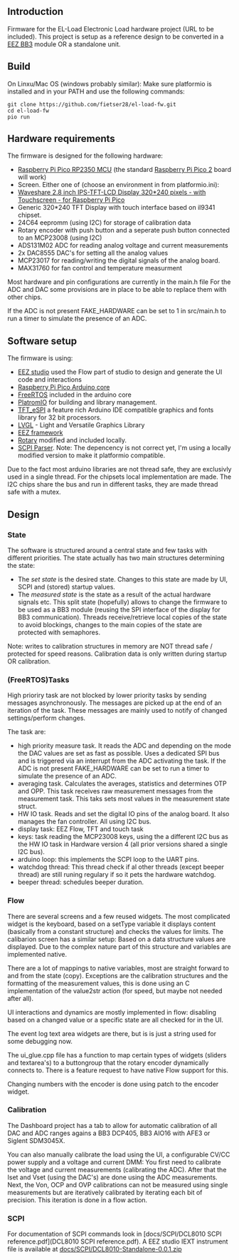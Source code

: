 <!--
  SPDX-FileCopyrightText: 2023 Jan Nieuwstad <jan.sources@nieuwstad.net>
  SPDX-License-Identifier: GPL-3.0-or-later
-->

## Introduction

Firmware for the EL-Load Electronic Load hardware project (URL to be included). This project is setup as a reference design to be converted in a [EEZ BB3](https://github.com/eez-open/modular-psu) module OR a standalone unit.

## Build

On Linxu/Mac OS (windows probably similar):
Make sure platformio is installed and in your PATH and use the following commands:
```
git clone https://github.com/fietser28/el-load-fw.git
cd el-load-fw
pio run
```

## Hardware requirements

The firmware is designed for the following hardware:
-  [Raspberry Pi Pico RP2350 MCU](https://www.raspberrypi.com/products/rp2350/) (the standard [Raspberry Pi Pico 2](https://www.raspberrypi.com/products/raspberry-pi-pico-2/) board will work)
-  Screen. Either one of (choose an environment in from platformio.ini): 
  -  [Waveshare 2.8 inch IPS-TFT-LCD Display 320*240 pixels - with Touchscreen - for Raspberry Pi Pico](https://www.waveshare.com/wiki/Pico-ResTouch-LCD-2.8)
  -  Generic 320*240 TFT Display with touch interface based on il9341 chipset.
-  24C64 eepromm (using I2C) for storage of calibration data
-  Rotary encoder with push button and a seperate push button connected to an MCP23008 (using I2C)
-  ADS131M02 ADC for reading analog voltage and current measurements
-  2x DAC8555 DAC's for setting all the analog values 
-  MCP23017 for reading/writing the digital signals of the analog board.
-  MAX31760 for fan control and temperature measurment

Most hardware and pin configurations are currently in the main.h file
For the ADC and DAC some provisions are in place to be able to replace them with other chips.

If the ADC is not present FAKE_HARDWARE can be set to 1 in src/main.h to run a timer to simulate the presence of an ADC.

## Software setup

The firmware is using:
- [EEZ studio](https://www.envox.eu/studio/studio-introduction/) used the Flow part of studio to design and generate the UI code and interactions
- [Raspberry Pi Pico Arduino core](https://github.com/earlephilhower/arduino-pico)
- [FreeRTOS](https://www.freertos.orghttps://www.freertos.org) included in the arduino core
- [PlatromIO](https://platformio.org) for building and library management.
- [TFT_eSPI](https://github.com/Bodmer/TFT_eSPI) a feature rich Arduino IDE compatible graphics and fonts library for 32 bit processors.
- [LVGL](https://lvgl.io) - Light and Versatile Graphics Library
- [EEZ framework](https://github.com/eez-open/eez-framework)
- [Rotary](https://github.com/brianlow/Rotary.git) modified and included locally.
- [SCPI Parser](https://github.com/j123b567/scpi-parser). Note: The depencency is not correct yet, I'm using a locally modified version to make it platformio compatible.

Due to the fact most arduino libraries are not thread safe, they are exclusivly used in a single thread.
For the chipsets local implementation are made. The I2C chips share the bus and run in different tasks, they are made thread safe with a mutex.

## Design

### State
The software is structured around a central state and few tasks with different priorities. The state actually has two main structures determining the state: 
- The *set state* is the desired state. Changes to this state are made by UI, SCPI and (stored) startup values.
- The *measured state* is the state as a result of the actual hardware signals etc.
This split state (hopefully) allows to change the firmware to be used as a BB3 module (reusing the SPI interface of the display for BB3 communication).
Threads receive/retrieve local copies of the state to avoid blockings, changes to the main copies of the state are protected with semaphores. 

Note: writes to calibration structures in memory are NOT thread safe / protected for speed reasons. Calibration data is only written during startup OR calibration.


### (FreeRTOS)Tasks
High prioriry task are not blocked by lower priority tasks by sending messages asynchronously. The messages are picked up at the end of an iteration of the task. These messages are mainly used to notify of changed settings/perform changes.

The task are:
- high priority measure task. It reads the ADC and depending on the mode the DAC values are set as fast as possible. Uses a dedicated SPI bus and is triggered via an interrupt from the ADC activating the task. If the ADC is not present FAKE_HARDWARE can be set to run a timer to simulate the presence of an ADC.
- averaging task. Calculates the averages, statistics and determines OTP and OPP. This task receives raw measurement messages from the measurement task. This taks sets most values in the measurement state struct.
- HW IO task. Reads and set the digital IO pins of the analog board. It also manages the fan controller. All using I2C bus.
- display task: EEZ Flow, TFT and touch task
- keys: task reading the MCP23008 keys, using the a different I2C bus as the HW IO task in Hardware version 4 (all prior versions shared a single I2C bus).
- arduino loop: this implements the SCPI loop to the UART pins.
- watchdog thread: This thread check if al other threads (except beeper thread) are still runing regulary if so it pets the hardware watchdog.
- beeper thread: schedules beeper duration.

### Flow

There are several screens and a few reused widgets. The most complicated widget is the keyboard, based on a setType variable it displays content (basically from a constant structure) and checks the values for limits. The calibarion screen has a similar setup: Based on a data structure values are displayed. Due to the complex nature part of this structure and variables are implemented native.

There are a lot of mappings to native variables, most are straight forward to and from the state (copy). Exceptions are the calibration structures and the formatting of the measurement values, this is done using an C implementation of the value2str action (for speed, but maybe not needed after all).

UI interactions and dynamics are mostly implemented in flow: disabling based on a changed value or a specific state are all checked for in the UI.

The event log text area widgets are there, but is is just a string used for some debugging now.

The ui_glue.cpp file has a function to map certain types of widgets (sliders and textarea's) to a buttongroup that the rotary encoder dynamically connects to. There is a feature request to have native Flow support for this. 

Changing numbers with the encoder is done using patch to the encoder widget.

### Calibration

The Dashboard project has a tab to allow for automatic calibration of all DAC and ADC ranges agains a BB3 DCP405, BB3 AIO16 with AFE3 or Siglent SDM3045X.

You can also manually calibrate the load using the UI, a configurable CV/CC power supply and a voltage and current DMM: You first need to calibrate the voltage and current measurements (calibrating the ADC). After that the Iset and Vset (using the DAC's) are done using the ADC measurements. Next, the Von, OCP and OVP calibrations can not be measured using single measurements but are iteratively calibrated by iterating each bit of precision. This iteration is done in a flow action.

### SCPI

For documentation of SCPI commands look in [docs/SCPI/DCL8010 SCPI reference.pdf](DCL8010 SCPI reference.pdf).
A EEZ studio IEXT instrument file is available at [docs/SCPI/DCL8010-Standalone-0.0.1.zip](DCL8010-Standalone-0.0.1.zip)